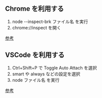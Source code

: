 ## Chrome を利用する
1. node --inspect-brk ファイル名 を実行
2. chrome://inspect を開く

[参考](https://zenn.dev/silverbirder/articles/69c0fef69b668c)

## VSCode を利用する
1. Ctrl+Shift+P で Toggle Auto Attach を選択
2. smart や always などの設定を選択
3. node ファイル名 を実行

[参考](https://code.visualstudio.com/docs/nodejs/nodejs-debugging#_auto-attach)